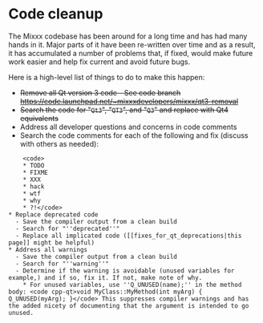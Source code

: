 # Code cleanup

The Mixxx codebase has been around for a long time and has had many
hands in it. Major parts of it have been re-written over time and as a
result, it has accumulated a number of problems that, if fixed, would
make future work easier and help fix current and avoid future bugs.

Here is a high-level list of things to do to make this happen:

  - ~~Remove all Qt version 3 code - See code branch
    <https://code.launchpad.net/~mixxxdevelopers/mixxx/qt3-removal>~~
  - ~~Search the code for "`Qt3`", "`QT3`", and "`Q3`" and replace with
    Qt4 equivalents~~
  - Address all developer questions and concerns in code comments
  - Search the code comments for each of the following and fix (discuss
    with others as needed):

<!-- end list -->

``` 
    <code>
    * TODO
    * FIXME
    * XXX
    * hack
    * wtf
    * why
    * ?!</code>
* Replace deprecated code
  - Save the compiler output from a clean build
  - Search for "''deprecated''"
  - Replace all implicated code ([[fixes_for_qt_deprecations|this page]] might be helpful)
* Address all warnings
  - Save the compiler output from a clean build
  - Search for "''warning''"
  - Determine if the warning is avoidable (unused variables for example,) and if so, fix it. If not, make note of why. 
    * For unused variables, use ''Q_UNUSED(name);'' in the method body: <code cpp-qt>void MyClass::MyMethod(int myArg) { Q_UNUSED(myArg); }</code> This suppresses compiler warnings and has the added nicety of documenting that the argument is intended to go unused.
```

